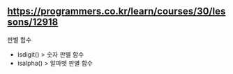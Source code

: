 
## https://programmers.co.kr/learn/courses/30/lessons/12918

판별 함수
- isdigit() > 숫자 판별 함수
- isalpha() > 알파벳 판별 함수

